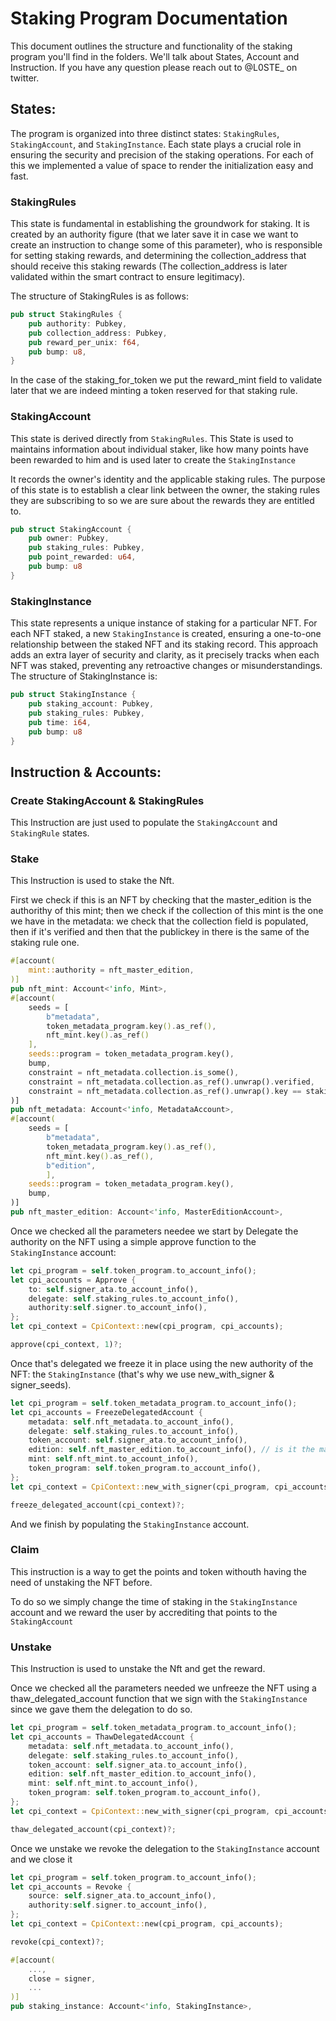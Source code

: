 # Staking Program Documentation

This document outlines the structure and functionality of the staking program you'll find in the folders. We'll talk about States, Account and Instruction. If you have any question please reach out to @L0STE_ on twitter. 

## States:

The program is organized into three distinct states: `StakingRules`, `StakingAccount`, and `StakingInstance`. Each state plays a crucial role in ensuring the security and precision of the staking operations. For each of this we implemented a value of space to render the initialization easy and fast.

### StakingRules

This state is fundamental in establishing the groundwork for staking. It is created by an authority figure (that we later save it in case we want to create an instruction to change some of this parameter), who is responsible for setting staking rewards, and determining the collection_address that should receive this staking rewards (The collection_address is later validated within the smart contract to ensure legitimacy).

The structure of StakingRules is as follows:

```rust
pub struct StakingRules {
    pub authority: Pubkey,
    pub collection_address: Pubkey,
    pub reward_per_unix: f64,
    pub bump: u8,
}
```

In the case of the staking_for_token we put the reward_mint field to validate later that we are indeed minting a token reserved for that staking rule.

### StakingAccount

This state is derived directly from `StakingRules`. This State is used to maintains information about individual staker, like how many points have been rewarded to him and is used later to create the `StakingInstance`

It records the owner's identity and the applicable staking rules. The purpose of this state is to establish a clear link between the owner, the staking rules they are subscribing to so we are sure about the rewards they are entitled to.

```rust
pub struct StakingAccount {
    pub owner: Pubkey,
    pub staking_rules: Pubkey,
    pub point_rewarded: u64,
    pub bump: u8
}
```

### StakingInstance

This state represents a unique instance of staking for a particular NFT. For each NFT staked, a new `StakingInstance` is created, ensuring a one-to-one relationship between the staked NFT and its staking record. This approach adds an extra layer of security and clarity, as it precisely tracks when each NFT was staked, preventing any retroactive changes or misunderstandings. The structure of StakingInstance is:

```rust
pub struct StakingInstance {
    pub staking_account: Pubkey,
    pub staking_rules: Pubkey,
    pub time: i64,    
    pub bump: u8
}
```

## Instruction & Accounts:

### Create StakingAccount & StakingRules

This Instruction are just used to populate the `StakingAccount` and `StakingRule` states.

### Stake

This Instruction is used to stake the Nft. 

First we check if this is an NFT by checking that the master_edition is the authorithy of this mint; then we check if the collection of this mint is the one we have in the metadata: we check that the collection field is populated, then if it's verified and then that the publickey in there is the same of the staking rule one. 

```rust
#[account(
    mint::authority = nft_master_edition,
)]
pub nft_mint: Account<'info, Mint>,
#[account(
    seeds = [
        b"metadata",
        token_metadata_program.key().as_ref(),
        nft_mint.key().as_ref()
    ],
    seeds::program = token_metadata_program.key(),
    bump,
    constraint = nft_metadata.collection.is_some(),
    constraint = nft_metadata.collection.as_ref().unwrap().verified,
    constraint = nft_metadata.collection.as_ref().unwrap().key == staking_rules.collection_address @StakingErrors::InvalidCollection,
)]
pub nft_metadata: Account<'info, MetadataAccount>,
#[account(
    seeds = [
        b"metadata",
        token_metadata_program.key().as_ref(),
        nft_mint.key().as_ref(),
        b"edition",
        ],
    seeds::program = token_metadata_program.key(),
    bump,
)]
pub nft_master_edition: Account<'info, MasterEditionAccount>,
```

Once we checked all the parameters needee we start by Delegate the authority on the NFT using a simple approve function to the `StakingInstance` account: 

```rust
let cpi_program = self.token_program.to_account_info();
let cpi_accounts = Approve {
    to: self.signer_ata.to_account_info(),
    delegate: self.staking_rules.to_account_info(),
    authority:self.signer.to_account_info(),
};
let cpi_context = CpiContext::new(cpi_program, cpi_accounts);  

approve(cpi_context, 1)?;
```

Once that's delegated we freeze it in place using the new authority of the NFT: the `StakingInstance` (that's why we use new_with_signer & signer_seeds).

```rust
let cpi_program = self.token_metadata_program.to_account_info();
let cpi_accounts = FreezeDelegatedAccount {
    metadata: self.nft_metadata.to_account_info(),
    delegate: self.staking_rules.to_account_info(),
    token_account: self.signer_ata.to_account_info(),
    edition: self.nft_master_edition.to_account_info(), // is it the master edition?
    mint: self.nft_mint.to_account_info(),
    token_program: self.token_program.to_account_info(),
};
let cpi_context = CpiContext::new_with_signer(cpi_program, cpi_accounts, signer_seeds);

freeze_delegated_account(cpi_context)?;
```

And we finish by populating the `StakingInstance` account.

### Claim

This instruction is a way to get the points and token withouth having the need of unstaking the NFT before. 

To do so we simply change the time of staking in the `StakingInstance` account and we reward the user by accrediting that points to the `StakingAccount` 

### Unstake

This Instruction is used to unstake the Nft and get the reward. 

Once we checked all the parameters needed we unfreeze the NFT using a thaw_delegated_account function that we sign with the `StakingInstance` since we gave them the delegation to do so.

```rust
let cpi_program = self.token_metadata_program.to_account_info();
let cpi_accounts = ThawDelegatedAccount {
    metadata: self.nft_metadata.to_account_info(),
    delegate: self.staking_rules.to_account_info(),
    token_account: self.signer_ata.to_account_info(),
    edition: self.nft_master_edition.to_account_info(),
    mint: self.nft_mint.to_account_info(),
    token_program: self.token_program.to_account_info(),
};
let cpi_context = CpiContext::new_with_signer(cpi_program, cpi_accounts, signer_seeds);

thaw_delegated_account(cpi_context)?;
```

Once we unstake we revoke the delegation to the `StakingInstance` account and we close it

```rust
let cpi_program = self.token_program.to_account_info();
let cpi_accounts = Revoke {
    source: self.signer_ata.to_account_info(),
    authority:self.signer.to_account_info(),
};
let cpi_context = CpiContext::new(cpi_program, cpi_accounts);  

revoke(cpi_context)?;
```

```rust
#[account(
    ...,
    close = signer,
    ...
)]
pub staking_instance: Account<'info, StakingInstance>,
```